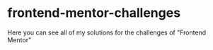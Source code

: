 # frontend-mentor-challenges
Here you can see all of my solutions for the challenges of "Frontend Mentor"
